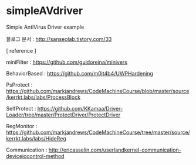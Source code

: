 # simpleAVdriver
Simple AntiVirus Driver example


블로그 문서 : http://sanseolab.tistory.com/33


[ reference ]

miniFilter : https://github.com/guidoreina/minivers

BehaviorBased : https://github.com/m0jt4b4/UWPHardening

PsProtect : https://github.com/markjandrews/CodeMachineCourse/blob/master/source/kerrkt.labs/labs/ProcessBlock

SelfProtect : https://github.com/KKamaa/Driver-Loader/tree/master/ProtectDriver/ProtectDriver

RegMonitor : https://github.com/markjandrews/CodeMachineCourse/tree/master/source/kerrkt.labs/labs/HideReg

Communication : http://ericasselin.com/userlandkernel-communication-deviceiocontrol-method

